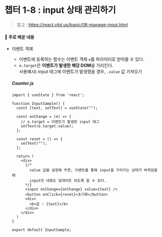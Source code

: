 # 챕터 1-8 : input 상태 관리하기

> 참고 : https://react.vlpt.us/basic/08-manage-input.html

#### 📕 주로 배운 내용

- 이벤트 객체

  - 이벤트에 등록하는 함수는 이벤트 객체 `e`를 파라미터로 받아올 수 있다.
  - `e.target`은 **이벤트가 발생한 해당 DOM**을 가리킨다.<br>
    사용예시) input 태그에 이벤트가 발생했을 경우, `.value` 값 가져오기

  ##### Counter.js

  ```
  import { useState } from 'react';

  function InputSample() {
    const [text, setText] = useState("");

    const onChange = (e) => {
      // e.target = 이벤트가 발생한 input 태그
      setText(e.target.value);
    };

    const reset = () => {
      setText("");
    };

    return (
      <div>
        {/*
          value 값을 설정해 주면, 이벤트를 통해 input을 가리키는 상태가 바뀌었을 때
          input의 내용도 업데이트 되도록 할 수 있다.
        */}
        <input onChange={onChange} value={text} />
        <button onClick={reset}>초기화</button>
        <div>
          <b>값 : {text}</b>
        </div>
      </div>
    )
  }

  export default InputSample;
  ```

